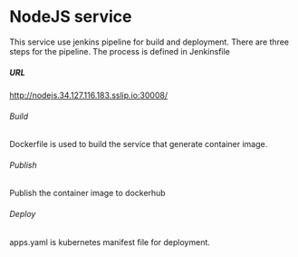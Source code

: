 # NodeJS service

This service use jenkins pipeline for build and deployment. There are three steps for the pipeline. The process is defined in Jenkinsfile

##### URL
http://nodejs.34.127.116.183.sslip.io:30008/

###### Build 
Dockerfile is used to build the service that generate container image.

###### Publish
Publish the container image to dockerhub

###### Deploy
apps.yaml is kubernetes manifest file for deployment.
